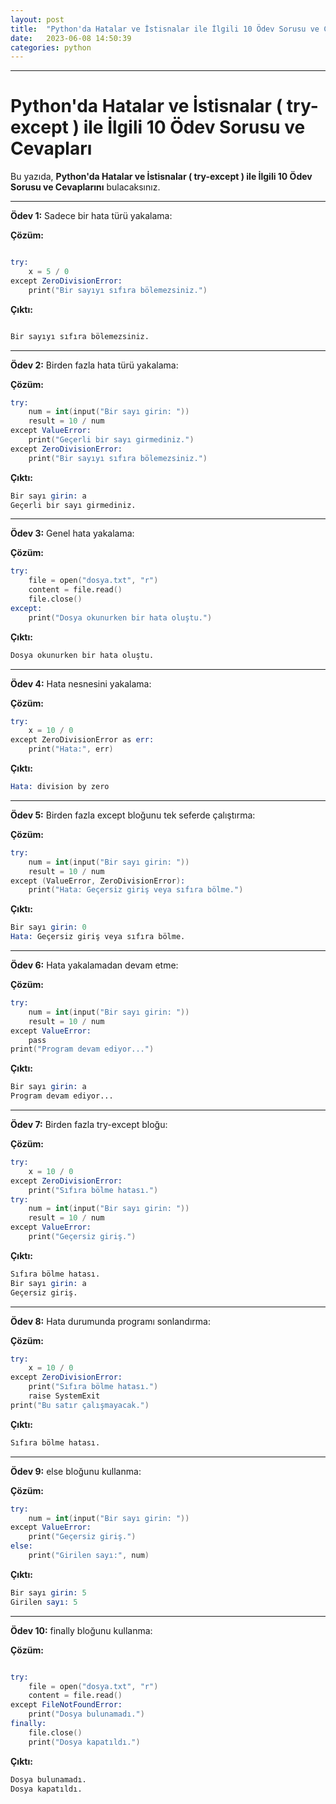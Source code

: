 ```yaml
---
layout: post
title:  "Python'da Hatalar ve İstisnalar ile İlgili 10 Ödev Sorusu ve Cevapları"
date:   2023-06-08 14:50:39
categories: python
---
```


---
# Python'da Hatalar ve İstisnalar ( try-except ) ile İlgili 10 Ödev Sorusu ve Cevapları

Bu yazıda, **Python'da Hatalar ve İstisnalar ( try-except ) ile İlgili 10 Ödev Sorusu ve Cevaplarını** bulacaksınız.

---
**Ödev 1:** Sadece bir hata türü yakalama:

**Çözüm:**

```s

try:
    x = 5 / 0
except ZeroDivisionError:
    print("Bir sayıyı sıfıra bölemezsiniz.")


```
**Çıktı:**


```s

Bir sayıyı sıfıra bölemezsiniz.

```
---
**Ödev 2:** Birden fazla hata türü yakalama:

**Çözüm:**

```s
try:
    num = int(input("Bir sayı girin: "))
    result = 10 / num
except ValueError:
    print("Geçerli bir sayı girmediniz.")
except ZeroDivisionError:
    print("Bir sayıyı sıfıra bölemezsiniz.")
```
**Çıktı:**

```s
Bir sayı girin: a
Geçerli bir sayı girmediniz.
```
---
**Ödev 3:** Genel hata yakalama:

**Çözüm:**

```s
try:
    file = open("dosya.txt", "r")
    content = file.read()
    file.close()
except:
    print("Dosya okunurken bir hata oluştu.")
```
**Çıktı:**

```s
Dosya okunurken bir hata oluştu.
```
---
**Ödev 4:** Hata nesnesini yakalama:

**Çözüm:**

```s
try:
    x = 10 / 0
except ZeroDivisionError as err:
    print("Hata:", err)
```
**Çıktı:**

```s
Hata: division by zero
```
---
**Ödev 5:** Birden fazla except bloğunu tek seferde çalıştırma:

**Çözüm:**

```s
try:
    num = int(input("Bir sayı girin: "))
    result = 10 / num
except (ValueError, ZeroDivisionError):
    print("Hata: Geçersiz giriş veya sıfıra bölme.")
```
**Çıktı:**

```s
Bir sayı girin: 0
Hata: Geçersiz giriş veya sıfıra bölme.
```
---
**Ödev 6:** Hata yakalamadan devam etme:

**Çözüm:**

```s
try:
    num = int(input("Bir sayı girin: "))
    result = 10 / num
except ValueError:
    pass
print("Program devam ediyor...")
```
**Çıktı:**

```s
Bir sayı girin: a
Program devam ediyor...
```
---
**Ödev 7:** Birden fazla try-except bloğu:

**Çözüm:**

```s
try:
    x = 10 / 0
except ZeroDivisionError:
    print("Sıfıra bölme hatası.")
try:
    num = int(input("Bir sayı girin: "))
    result = 10 / num
except ValueError:
    print("Geçersiz giriş.")
```
**Çıktı:**

```s
Sıfıra bölme hatası.
Bir sayı girin: a
Geçersiz giriş.
```
---
**Ödev 8:** Hata durumunda programı sonlandırma:

**Çözüm:**

```s
try:
    x = 10 / 0
except ZeroDivisionError:
    print("Sıfıra bölme hatası.")
    raise SystemExit
print("Bu satır çalışmayacak.")
```
**Çıktı:**

```s
Sıfıra bölme hatası.
```
---
**Ödev 9:** else bloğunu kullanma:

**Çözüm:**

```s
try:
    num = int(input("Bir sayı girin: "))
except ValueError:
    print("Geçersiz giriş.")
else:
    print("Girilen sayı:", num)
```
**Çıktı:**

```s
Bir sayı girin: 5
Girilen sayı: 5
```
---
**Ödev 10:** finally bloğunu kullanma:

**Çözüm:**

```s

try:
    file = open("dosya.txt", "r")
    content = file.read()
except FileNotFoundError:
    print("Dosya bulunamadı.")
finally:
    file.close()
    print("Dosya kapatıldı.")

```
**Çıktı:**

```s
Dosya bulunamadı.
Dosya kapatıldı.
```
